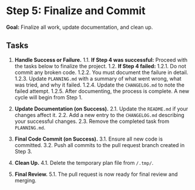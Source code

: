 # Step 5: Finalize and Commit

**Goal:** Finalize all work, update documentation, and clean up.

## Tasks

1. **Handle Success or Failure.**
    1.1. **If Step 4 was successful:** Proceed with the tasks below to finalize the project.
    1.2. **If Step 4 failed:**
        1.2.1. Do not commit any broken code.
        1.2.2. You must document the failure in detail.
        1.2.3. Update `PLANNING.md` with a summary of what went wrong, what was tried, and why it failed.
        1.2.4. Update the `CHANGELOG.md` to note the failed attempt.
        1.2.5. After documenting, the process is complete. A new cycle will begin from Step 1.

2. **Update Documentation (on Success).**
    2.1. Update the `README.md` if your changes affect it.
    2.2. Add a new entry to the `CHANGELOG.md` describing your successful changes.
    2.3. Remove the completed task from `PLANNING.md`.

3. **Final Code Commit (on Success).**
    3.1. Ensure all new code is committed.
    3.2. Push all commits to the pull request branch created in Step 3.

4. **Clean Up.**
    4.1. Delete the temporary plan file from `/.tmp/`.

5. **Final Review.**
    5.1. The pull request is now ready for final review and merging.
